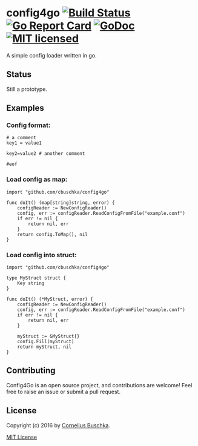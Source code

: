 # config4go [![Build Status](https://travis-ci.org/cbuschka/config4go.svg)](https://travis-ci.org/cbuschka/config4go) [![Go Report Card](https://goreportcard.com/badge/github.com/cbuschka/config4go)](https://goreportcard.com/report/github.com/cbuschka/config4go) [![GoDoc](https://godoc.org/github.com/cbuschka/config4go?status.svg)](https://godoc.org/github.com/cbuschka/config4go) [![MIT licensed](https://img.shields.io/badge/license-MIT-blue.svg)](https://raw.githubusercontent.com/hyperium/hyper/master/LICENSE)

A simple config loader written in go.

## Status

Still a prototype.

## Examples

### Config format:
```
# a comment
key1 = value1

key2=value2 # another comment

#eof
```

### Load config as map:
```
import "github.com/cbuschka/config4go"

func doIt() (map[string]string, error) {
    configReader := NewConfigReader()
	config, err := configReader.ReadConfigFromFile("example.conf")
	if err != nil {
	    return nil, err
	}
	return config.ToMap(), nil
}
```

### Load config into struct:
```
import "github.com/cbuschka/config4go"

type MyStruct struct {
    Key string
}

func doIt() (*MyStruct, error) {
    configReader := NewConfigReader()
	config, err := configReader.ReadConfigFromFile("example.conf")
	if err != nil {
	    return nil, err
	}

	myStruct := &MyStruct{}
	config.Fill(myStruct)
    return myStruct, nil
}
```

## Contributing

Config4Go is an open source project, and contributions are welcome! Feel free to raise an issue or submit a pull request.

## License

Copyright (c) 2016 by [Cornelius Buschka](https://github.com/cbuschka).

[MIT License](LICENSE)
